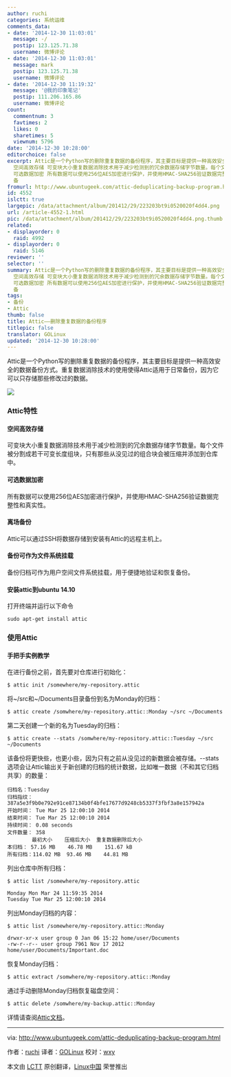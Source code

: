 ```yaml
---
author: ruchi
categories: 系统运维
comments_data:
- date: '2014-12-30 11:03:01'
  message: -/
  postip: 123.125.71.38
  username: 微博评论
- date: '2014-12-30 11:03:01'
  message: mark
  postip: 123.125.71.38
  username: 微博评论
- date: '2014-12-30 11:19:32'
  message: '@我的印象笔记'
  postip: 111.206.165.86
  username: 微博评论
count:
  commentnum: 3
  favtimes: 2
  likes: 0
  sharetimes: 5
  viewnum: 5796
date: '2014-12-30 10:28:00'
editorchoice: false
excerpt: Attic是一个Python写的删除重复数据的备份程序，其主要目标是提供一种高效安全的数据备份方式。重复数据消除技术的使用使得Attic适用于日常备份，因为它可以只存储那些修改过的数据。  Attic特性
  空间高效存储 可变块大小重复数据消除技术用于减少检测到的冗余数据存储字节数量。每个文件被分割成若干可变长度组块，只有那些从没见过的组合块会被压缩并添加到仓库中。
  可选数据加密 所有数据可以使用256位AES加密进行保护，并使用HMAC-SHA256验证数据完整性和真实性。 离场备份 Attic可以通过SSH将数据存储到安装有Attic的远程主机上。
  备
fromurl: http://www.ubuntugeek.com/attic-deduplicating-backup-program.html
id: 4552
islctt: true
largepic: /data/attachment/album/201412/29/223203bt9i0520020f4dd4.png
url: /article-4552-1.html
pic: /data/attachment/album/201412/29/223203bt9i0520020f4dd4.png.thumb.jpg
related:
- displayorder: 0
  raid: 4992
- displayorder: 0
  raid: 5146
reviewer: ''
selector: ''
summary: Attic是一个Python写的删除重复数据的备份程序，其主要目标是提供一种高效安全的数据备份方式。重复数据消除技术的使用使得Attic适用于日常备份，因为它可以只存储那些修改过的数据。  Attic特性
  空间高效存储 可变块大小重复数据消除技术用于减少检测到的冗余数据存储字节数量。每个文件被分割成若干可变长度组块，只有那些从没见过的组合块会被压缩并添加到仓库中。
  可选数据加密 所有数据可以使用256位AES加密进行保护，并使用HMAC-SHA256验证数据完整性和真实性。 离场备份 Attic可以通过SSH将数据存储到安装有Attic的远程主机上。
  备
tags:
- 备份
- Attic
thumb: false
title: Attic——删除重复数据的备份程序
titlepic: false
translator: GOLinux
updated: '2014-12-30 10:28:00'
---
```


Attic是一个Python写的删除重复数据的备份程序，其主要目标是提供一种高效安全的数据备份方式。重复数据消除技术的使用使得Attic适用于日常备份，因为它可以只存储那些修改过的数据。


![](/data/attachment/album/201412/29/223203bt9i0520020f4dd4.png)


### Attic特性


#### 空间高效存储


可变块大小重复数据消除技术用于减少检测到的冗余数据存储字节数量。每个文件被分割成若干可变长度组块，只有那些从没见过的组合块会被压缩并添加到仓库中。


#### 可选数据加密


所有数据可以使用256位AES加密进行保护，并使用HMAC-SHA256验证数据完整性和真实性。


#### 离场备份


Attic可以通过SSH将数据存储到安装有Attic的远程主机上。


#### 备份可作为文件系统挂载


备份归档可作为用户空间文件系统挂载，用于便捷地验证和恢复备份。


#### 安装attic到ubuntu 14.10


打开终端并运行以下命令



```
sudo apt-get install attic

```

### 使用Attic


#### 手把手实例教学


在进行备份之前，首先要对仓库进行初始化：



```
$ attic init /somewhere/my-repository.attic

```

将~/src和~/Documents目录备份到名为Monday的归档：



```
$ attic create /somwhere/my-repository.attic::Monday ~/src ~/Documents

```

第二天创建一个新的名为Tuesday的归档：



```
$ attic create --stats /somwhere/my-repository.attic::Tuesday ~/src ~/Documents

```

该备份将更快些，也更小些，因为只有之前从没见过的新数据会被存储。--stats选项会让Attic输出关于新创建的归档的统计数据，比如唯一数据（不和其它归档共享）的数量：



```
归档名：Tuesday
归档指纹：387a5e3f9b0e792e91ce87134b0f4bfe17677d9248cb5337f3fbf3a8e157942a
开始时间： Tue Mar 25 12:00:10 2014
结束时间： Tue Mar 25 12:00:10 2014
持续时间： 0.08 seconds
文件数量： 358
        最初大小    压缩后大小  重复数据删除后大小
本归档： 57.16 MB    46.78 MB    151.67 kB
所有归档：114.02 MB  93.46 MB    44.81 MB

```

列出仓库中所有归档：



```
$ attic list /somewhere/my-repository.attic

Monday Mon Mar 24 11:59:35 2014
Tuesday Tue Mar 25 12:00:10 2014

```

列出Monday归档的内容：



```
$ attic list /somewhere/my-repository.attic::Monday

drwxr-xr-x user group 0 Jan 06 15:22 home/user/Documents
-rw-r--r-- user group 7961 Nov 17 2012 home/user/Documents/Important.doc

```

恢复Monday归档：



```
$ attic extract /somwhere/my-repository.attic::Monday

```

通过手动删除Monday归档恢复磁盘空间：



```
$ attic delete /somwhere/my-backup.attic::Monday

```

详情请查阅[Attic文档](https://attic-backup.org/index.html)。




---


via: <http://www.ubuntugeek.com/attic-deduplicating-backup-program.html>


作者：[ruchi](http://www.ubuntugeek.com/author/ubuntufix) 译者：[GOLinux](https://github.com/GOLinux) 校对：[wxy](https://github.com/wxy)


本文由 [LCTT](https://github.com/LCTT/TranslateProject) 原创翻译，[Linux中国](http://linux.cn/) 荣誉推出
